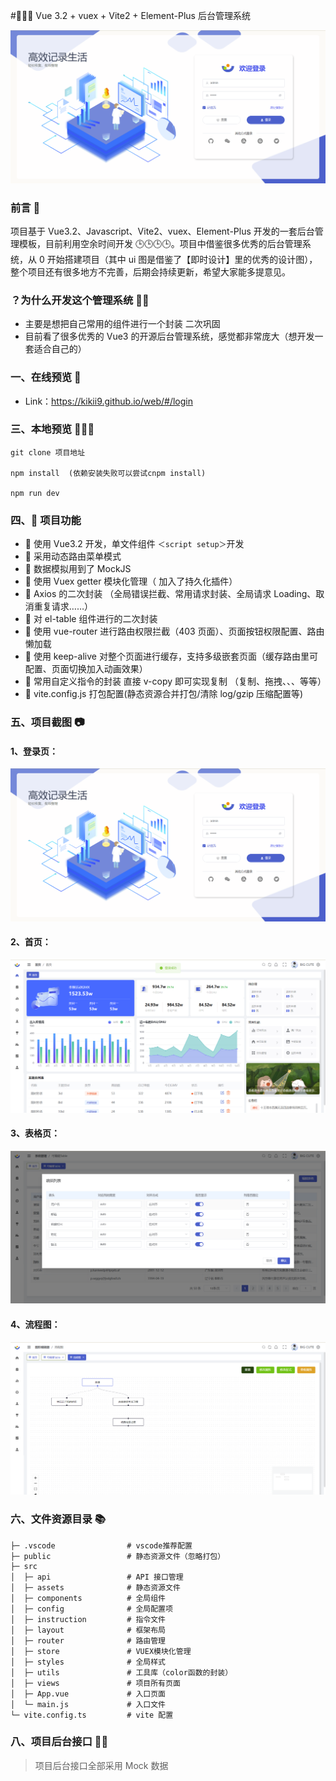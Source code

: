 #💐💐💐 Vue 3.2 + vuex + Vite2 + Element-Plus 后台管理系统

![banner](./src/assets/login2.png)

### 前言 📖

项目基于 Vue3.2、Javascript、Vite2、vuex、Element-Plus 开发的一套后台管理模板，目前利用空余时间开发 🕒🕒🕒🕒。项目中借鉴很多优秀的后台管理系统，从 0 开始搭建项目（其中 ui 图是借鉴了【即时设计】里的优秀的设计图），整个项目还有很多地方不完善，后期会持续更新，希望大家能多提意见。

### ？为什么开发这个管理系统 👩‍🔬

- 主要是想把自己常用的组件进行一个封装 二次巩固
- 目前看了很多优秀的 Vue3 的开源后台管理系统，感觉都非常庞大（想开发一套适合自己的）

### 一、在线预览 🛫

- Link：https://kikii9.github.io/web/#/login

### 三、本地预览 🛫🛫🛫

```
git clone 项目地址

npm install  (依赖安装失败可以尝试cnpm install)

npm run dev
```

### 四、🔨 项目功能

- 🚀 使用 Vue3.2 开发，单文件组件 `＜script setup＞`开发
- 🚀 采用动态路由菜单模式
- 🚀 数据模拟用到了 MockJS
- 🚀 使用 Vuex getter 模块化管理（ 加入了持久化插件）
- 🚀 Axios 的二次封装 （全局错误拦截、常用请求封装、全局请求 Loading、取消重复请求……）
- 🚀 对 el-table 组件进行的二次封装
- 🚀 使用 vue-router 进行路由权限拦截（403 页面）、页面按钮权限配置、路由懒加载
- 🚀 使用 keep-alive 对整个页面进行缓存，支持多级嵌套页面（缓存路由里可配置、页面切换加入动画效果）
- 🚀 常用自定义指令的封装 直接 v-copy 即可实现复制 （复制、拖拽、、、等等）
- 🚀 vite.config.js 打包配置(静态资源合并打包/清除 log/gzip 压缩配置等)

### 五、项目截图 📷

#### 1、登录页：

![login-light](./src/assets/login2.png)

#### 2、首页：

![home_light](./src/assets/home2.png)

#### 3、表格页：

![table_light](./src/assets/table.png)

#### 4、流程图：

![dataScreen02](./src/assets/flow.png)

### 六、文件资源目录 📚

```text
├─ .vscode                # vscode推荐配置
├─ public                 # 静态资源文件（忽略打包）
├─ src
│  ├─ api                 # API 接口管理
│  ├─ assets              # 静态资源文件
│  ├─ components          # 全局组件
│  ├─ config              # 全局配置项
│  ├─ instruction         # 指令文件
│  ├─ layout              # 框架布局
│  ├─ router              # 路由管理
│  ├─ store               # VUEX模块化管理
│  ├─ styles              # 全局样式
│  ├─ utils               # 工具库（color函数的封装）
│  ├─ views               # 项目所有页面
│  ├─ App.vue             # 入口页面
│  └─ main.js             # 入口文件
└─ vite.config.ts         # vite 配置
```



### 八、项目后台接口 🧩🧐

> 项目后台接口全部采用 Mock 数据
